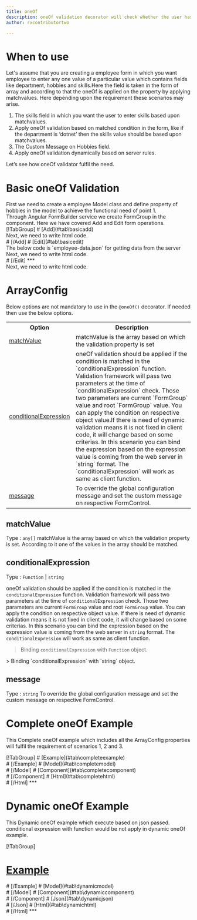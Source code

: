 ```yaml
---
title: oneOf
description: oneOf validation decorator will check whether the user has entered any one of the given inputs or not.
author: rxcontributortwo

---
```


# When to use
Let's assume that you are creating a employee form in which you want employee to enter any one value of a particular value which contains fields like department, hobbies and skills.Here the field is taken in the form of array and according to that the oneOf is applied on the property by applying matchvalues. Here depending upon the requirement these scenarios may arise.
<ol>
<li>The skills field in which you want the user to enter skills based upon matchvalues.</li>
<li>Apply oneOf validation based on matched condition in the form, like if the department  is ‘dotnet’ then the skills value should be based upon matchvalues.</li>
<li>The Custom Message on Hobbies field.</li>
<li>Apply oneOf validation dynamically based on server rules.</li>
</ol>
Let’s see how oneOf validator fulfil the need.

# Basic oneOf Validation

<data-scope scope="['decorator']">
First we need to create a employee Model class and define property of hobbies in the model to achieve the functional need of point 1.
<div component="app-code" key="oneOf-add-model"></div> 
</data-scope>
Through Angular FormBuilder service we create FormGroup in the component.
Here we have covered Add and Edit form operations. 

<data-scope scope="['decorator']">
<div component="app-tabs" key="basic-operations"></div>
[!TabGroup]
# [Add](#tab\basicadd)
<div component="app-code" key="oneOf-add-component"></div> 
Next, we need to write html code.
<div component="app-code" key="oneOf-add-html"></div> 
<div component="app-example-runner" ref-component="app-oneOf-add"></div>
# [/Add]
# [Edit](#tab\basicedit)
<div component="app-code" key="oneOf-edit-component"></div> 
The below code is `employee-data.json` for getting data from the server
<div component="app-code" key="data-json"></div> 
Next, we need to write html code.
<div component="app-code" key="oneOf-edit-html"></div> 
<div component="app-example-runner" ref-component="app-oneOf-edit"></div>
# [/Edit]
***
</data-scope>

<data-scope scope="['validator','template-driven']">
<div component="app-code" key="oneOf-add-component"></div> 
Next, we need to write html code.
<div component="app-code" key="oneOf-add-html"></div> 
<div component="app-example-runner" ref-component="app-oneOf-add"></div>
</data-scope>

# ArrayConfig
Below options are not mandatory to use in the `@oneOf()` decorator. If needed then use the below options.
                     
<table class="table table-bordered table-striped">
<tr><th>Option</th><th>Description</th></tr>
<tr><td><a href="#matchValue" (click)='scrollTo("#matchValue")' title="matchValue">matchValue</a></td><td>matchValue is the array based on which the validation property is set </td></tr>
<tr><td><a href="#conditionalExpression" (click)='scrollTo("#conditionalExpression")' title="conditionalExpression">conditionalExpression</a></td><td>oneOf validation should be applied if the condition is matched in the `conditionalExpression` function. Validation framework will pass two parameters at the time of `conditionalExpression` check. Those two parameters are current `FormGroup` value and root `FormGroup` value. You can apply the condition on respective object value.If there is need of dynamic validation means it is not fixed in client code, it will change based on some criterias. In this scenario you can bind the expression based on the expression value is coming from the web server in `string` format. The `conditionalExpression` will work as same as client function.</td></tr>
<tr><td><a href="#message" (click)='scrollTo("#message")' title="message">message</a></td><td>To override the global configuration message and set the custom message on respective FormControl.</td></tr>
</table>

## matchValue 
Type :  `any[]` 
matchValue is the array based on which the validation property is set. According to it one of the values in the array should be matched.

<div component="app-code" key="oneOf-matchValueExample-model"></div> 
<div component="app-example-runner" ref-component="app-oneOf-matchValue" title="oneOf decorators with matchValue" key="matchValue"></div>

## conditionalExpression 
Type :  `Function`  |  `string` 

oneOf validation should be applied if the condition is matched in the `conditionalExpression` function. Validation framework will pass two parameters at the time of `conditionalExpression` check. Those two parameters are current `FormGroup` value and root `FormGroup` value. You can apply the condition on respective object value.
If there is need of dynamic validation means it is not fixed in client code, it will change based on some criterias. In this scenario you can bind the expression based on the expression value is coming from the web server in `string` format. The `conditionalExpression` will work as same as client function.
 
> Binding `conditionalExpression` with `Function` object.
<div component="app-code" key="oneOf-conditionalExpressionExampleFunction-model"></div> 
> Binding `conditionalExpression` with `string` object.
<div component="app-code" key="oneOf-conditionalExpressionExampleString-model"></div> 

<div component="app-example-runner" ref-component="app-oneOf-conditionalExpression" title="oneOf decorators with conditionalExpression" key="conditionalExpression"></div>

## message
Type :  `string` 
To override the global configuration message and set the custom message on respective FormControl.

<div component="app-code" key="oneOf-messageExample-model"></div> 
<div component="app-example-runner" ref-component="app-oneOf-message" title="oneOf decorators with message" key="message"></div>

# Complete oneOf Example

This Complete oneOf example which includes all the ArrayConfig properties will fulfil the requirement of scenarios 1, 2 and 3.

<div component="app-tabs" key="complete"></div>
[!TabGroup]
# [Example](#tab\completeexample)
<div component="app-example-runner" ref-component="app-oneOf-complete"></div>
# [/Example]
<data-scope scope="['decorator']">
# [Model](#tab\completemodel)
<div component="app-code" key="oneOf-complete-model"></div> 
# [/Model]
</data-scope>
# [Component](#tab\completecomponent)
<div component="app-code" key="oneOf-complete-component"></div> 
# [/Component]
# [Html](#tab\completehtml)
<div component="app-code" key="oneOf-complete-html"></div> 
# [/Html]
***

# Dynamic oneOf Example

This Dynamic oneOf example which execute based on json passed. conditional expression with function would be not apply in dynamic oneOf example. 

<div component="app-tabs" key="dynamic"></div>

[!TabGroup]
# [Example](#tab\dynamicexample)
<div component="app-example-runner" ref-component="app-oneOf-dynamic"></div>
# [/Example]
<data-scope scope="['decorator']">
# [Model](#tab\dynamicmodel)
<div component="app-code" key="oneOf-dynamic-model"></div>
# [/Model]
</data-scope>
# [Component](#tab\dynamiccomponent)
<div component="app-code" key="oneOf-dynamic-component"></div>
# [/Component]
# [Json](#tab\dynamicjson)
<div component="app-code" key="oneOf-dynamic-json"></div>
# [/Json]
# [Html](#tab\dynamichtml)
<div component="app-code" key="oneOf-dynamic-html"></div> 
# [/Html]
***
